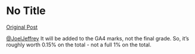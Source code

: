 # No Title

[Original Post](https://discourse.onlinedegree.iitm.ac.in/t/165959/22)

<p><a class="mention" href="/u/joeljeffrey">@JoelJeffrey</a> It will be added to the GA4 marks, not the final grade. So, it’s roughly worth 0.15% on the total - not a full 1% on the total.</p>